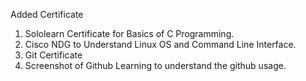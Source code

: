 Added Certificate 
1. Sololearn Certificate for Basics of C Programming.
2. Cisco NDG to Understand Linux OS and Command Line Interface.
3. Git Certificate
4. Screenshot of Github Learning to understand the github usage.
